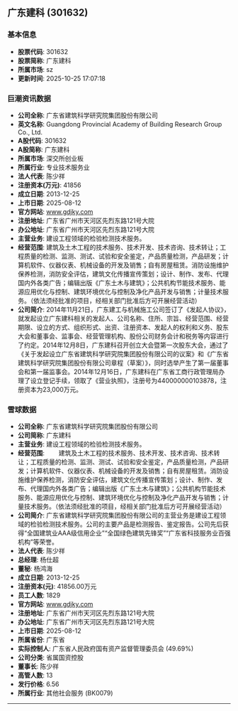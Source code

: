 ## 广东建科 (301632)

### 基本信息

- **股票代码**: 301632
- **股票简称**: 广东建科
- **所属市场**: sz
- **更新时间**: 2025-10-25 17:07:18

### 巨潮资讯数据

- **公司全称**: 广东省建筑科学研究院集团股份有限公司
- **英文名称**: Guangdong Provincial Academy of Building Research Group Co., Ltd.
- **A股代码**: 301632
- **A股简称**: 广东建科
- **所属市场**: 深交所创业板
- **所属行业**: 专业技术服务业
- **法人代表**: 陈少祥
- **注册资本(万元)**: 41856
- **成立日期**: 2013-12-25
- **上市日期**: 2025-08-12
- **官方网站**: www.gdjky.com
- **注册地址**: 广东省广州市天河区先烈东路121号大院
- **办公地址**: 广东省广州市天河区先烈东路121号大院
- **主营业务**: 建设工程领域的检验检测技术服务。
- **经营范围**: 建筑及土木工程的技术服务、技术开发、技术咨询、技术转让；工程质量的检测、监测、测试、试验和安全鉴定，产品质量检测，产品研发；计算机软件、仪器仪表、机械设备的开发及销售；自有房屋租赁。消防设施维护保养检测，消防安全评估，建筑文化传播宣传策划；设计、制作、发布、代理国内外各类广告；编辑出版《广东土木与建筑》；公共机构节能技术服务、能源应用优化与控制、建筑环境优化与控制及净化产品开发与销售；计量技术服务。（依法须经批准的项目，经相关部门批准后方可开展经营活动）
- **公司简介**: 2014年11月21日，广东建工与机械施工公司签订了《发起人协议》，就发起设立广东建科相关的发起人、公司名称、住所、宗旨、经营范围、经营期限、设立的方式、组织形式、出资、注册资本、发起人的权利和义务、股东大会和董事会、监事会、经营管理机构、股份公司财务会计和税务等内容进行了约定。2014年12月8日，广东建科召开创立大会暨第一次股东大会，通过了《关于发起设立广东省建筑科学研究院集团股份有限公司的议案》和《广东省建筑科学研究院集团股份有限公司章程（草案）》，同时选举产生了第一届董事会和第一届监事会。2014年12月16日，广东建科在广东省工商行政管理局办理了设立登记手续，领取了《营业执照》，注册号为440000000103878，注册资本为23,000万元。

### 雪球数据

- **公司全称**: 广东省建筑科学研究院集团股份有限公司
- **公司简称**: 广东建科
- **主营业务**: 建设工程领域的检验检测技术服务。
- **经营范围**: 　　建筑及土木工程的技术服务、技术开发、技术咨询、技术转让；工程质量的检测、监测、测试、试验和安全鉴定，产品质量检测，产品研发；计算机软件、仪器仪表、机械设备的开发及销售；自有房屋租赁。消防设施维护保养检测，消防安全评估，建筑文化传播宣传策划；设计、制作、发布、代理国内外各类广告；编辑出版《广东土木与建筑》；公共机构节能技术服务、能源应用优化与控制、建筑环境优化与控制及净化产品开发与销售；计量技术服务。（依法须经批准的项目，经相关部门批准后方可开展经营活动）
- **公司简介**: 广东省建筑科学研究院集团股份有限公司的主营业务是建设工程领域的检验检测技术服务。公司的主要产品是检测报告、鉴定报告。公司先后获得“全国建筑业AAA级信用企业”“全国绿色建筑先锋奖”“广东省科技服务业百强机构”等荣誉。
- **法人代表**: 陈少祥
- **总经理**: 杨仕超
- **董秘**: 杨鸿海
- **成立日期**: 2013-12-25
- **注册资本(元)**: 41856.00万元
- **员工人数**: 1829
- **官方网站**: www.gdjky.com
- **注册地址**: 广东省广州市天河区先烈东路121号大院
- **办公地址**: 广东省广州市天河区先烈东路121号大院
- **上市日期**: 2025-08-12
- **所属省份**: 广东省
- **实际控制人**: 广东省人民政府国有资产监督管理委员会 (49.69%)
- **公司分类**: 省属国资控股
- **董事长**: 陈少祥
- **高管人数**: 13
- **发行价格**: 6.56
- **所属行业**: 其他社会服务 (BK0079)

---